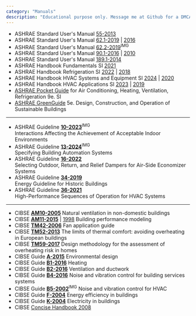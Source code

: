 ```yaml
---
category: "Manuals"
description: "Educational purpose only. Message me at Github for a DMCA take down request."
---
```


- ASHRAE Standard User's Manual [55-2013](https://drive.google.com/file/d/1yM9rAonCcTIXfdjrugFPjfWRYKydxGBI/view?usp=drive_link)
- ASHRAE Standard User's Manual [62.1-2019](https://drive.google.com/file/d/1Cho0cwcm4Al2oI1Xkp4pxCuQc4VvAMfZ/view?usp=drive_link) | [2016](https://drive.google.com/file/d/1wD_qUPTDFipO8yOsOp9B2e6c7ha2Qj2D/view?usp=drive_link)
- ASHRAE Standard User's Manual [62.2-2019](https://drive.google.com/file/d/1626Vjwn9XFr1Y4C7UNuNNI1dqhyYfRpk/view?usp=drive_link)<sup>IMG</sup>
- ASHRAE Standard User's Manual [90.1-2016](https://drive.google.com/file/d/1NPRQ8T2tksA315VMTupgm9gsXVwVl7Zu/view?usp=drive_link) | [2010](https://drive.google.com/file/d/1TnNtfu11FPhQxX6v6EE3tajD9rlBJIBp/view?usp=drive_link)
- ASHRAE Standard User's Manual [189.1-2014](https://drive.google.com/file/d/1OBipBbROMdwAeszzOPNIQyyisvrzifsc/view?usp=drive_link)
- ASHRAE Handbook Fundamentals SI [2021](https://drive.google.com/file/d/17srQUDBHh_DWZkQjWLsLtiVmxdAgaMhw/view?usp=drive_link)
- ASHRAE Handbook Refrigeration SI [2022](https://drive.google.com/file/d/1VGfHlO-X2XFvWnyoFv3ihz1liJFg_wk8/view?usp=drive_link) | [2018](https://drive.google.com/file/d/1mPa4ACci_-JEvdggBD8OWEIkKLvsrnwI/view?usp=drive_link)
- ASHRAE Handbook HVAC Systems and Equipment SI [2024](https://drive.google.com/file/d/1-ln_KxR8v7NX8LmeYHInyfd-hy2udUE9/view?usp=drive_link) | [2020](https://drive.google.com/file/d/1gO0d86pt2huBWG45AtfDXRI9Xir7Buzk/view?usp=drive_link)
- ASHRAE Handbook HVAC Applications SI [2023](https://drive.google.com/file/d/157Ki8SREWvQ0GKXFVvo72a-UEh87q0sF/view?usp=drive_link) | [2019](https://drive.google.com/file/d/1vhLAB_hzchmX1xi7j9Uqm5Oj9GONKK3_/view?usp=drive_link) 
- [ASHRAE Pocket Guide](https://drive.google.com/file/d/1fgtdkrJEdUA7dSSwJLQPlbOBh0xMgfXz/view?usp=drive_link) for Air Conditioning, Heating, Ventilation, Refrigeration 9e. SI
- [ASHRAE GreenGuide](https://drive.google.com/file/d/1WhRd2oRfDg-O8AxZSHkN74lTpdtRXXtP/view?usp=drive_link) 5e. Design, Construction, and Operation of Sustainable Buildings

------

- ASHRAE Guideline [**10-2023**](https://drive.google.com/file/d/1bBHUyVLvfIYrwfFg0Vy5b-lZ5oS45IU4/view?usp=drive_link)<sup>IMG</sup>  
  Interactions Affecting the Achievement of Acceptable Indoor Environments
- ASHRAE Guideline [**13-2024**](https://drive.google.com/file/d/1ueo9x6QquxGJFADIYlVzd8MHbtPnHj81/view?usp=drive_link)<sup>IMG</sup>  
  Specifying Building Automation Systems
- ASHRAE Guideline [**16-2022**](https://drive.google.com/file/d/1AqboPsWhjrm8hnQtE-KxEiCGIJbZMDJK/view?usp=drive_link)  
  Selecting Outdoor, Return, and Relief Dampers for Air-Side Economizer Systems
- ASHRAE Guideline [**34-2019**](https://drive.google.com/file/d/1lH6rgESVN_rmBrLQOIOhRp8zUXOtIlym/view?usp=drive_link)  
  Energy Guideline for Historic Buildings
- ASHRAE Guideline [**36-2021**](https://drive.google.com/file/d/1xGsj7Cz-GTaP7S7w3yg0lgRB9PhHcWOB/view?usp=drive_link)  
  High-Performance Sequences of Operation for HVAC Systems

------

- CIBSE [**AM10-2005**](https://drive.google.com/file/d/1QnVPiOhAjLVUjzIQqnq7jIBobclyG8Hr/view?usp=drive_link) Natural ventilation in non-domestic buildings
- CIBSE [**AM11-2015**](https://drive.google.com/file/d/1Cf8r4uOxjyt9FJl6XLb1kPNHJDOsCbdS/view?usp=drive_link) | [1998](https://drive.google.com/file/d/18HLRnpf98YSHeK6Qm1kowqMeLGpu-Y8N/view?usp=drive_link) Building performance modeling
- CIBSE [**TM42-2006**](https://drive.google.com/file/d/1X3-OSYNlJ00gcWtigrXzKyvxy4yddswe/view?usp=drive_link) Fan application guide
- CIBSE [**TM52-2013**](https://drive.google.com/file/d/1h_Jiey42qhJX4rzTJXWXDL-zU2V2JL8_/view?usp=drive_link) The limits of thermal comfort: avoiding overheating in European buildings
- CIBSE [**TM59-2017**](https://drive.google.com/file/d/1u1WsEXejHklZqwdzqcJe7RyZoPVi7HMx/view?usp=drive_link) Design methodology for the assessment of overheating risk in homes
- CIBSE Guide [**A-2015**](https://drive.google.com/file/d/1vY0LHLlY_ofbq1_Q0eQTGuFqaPdkVL9z/view?usp=drive_link) Environmental design
- CIBSE Guide [**B1-2016**](https://drive.google.com/file/d/1Lp9z_S-vYzUkRiAWDp9Dfq9lxhjFYW1n/view?usp=drive_link) Heating
- CIBSE Guide [**B2-2016**](https://drive.google.com/file/d/1bB1D9XHxbhBh3p0wN6cOYUhP1MD09udT/view?usp=drive_link) Ventilation and ductwork
- CIBSE Guide [**B4-2016**](https://drive.google.com/file/d/1LcZC0Oos31-oEpj83jIyTvUo4Kkmq6ue/view?usp=drive_link) Noise and vibration control for building services systems
- CIBSE Guide [**B5-2002**](https://drive.google.com/file/d/1YOY4QWUCWIKuCynQdHh8GZ2SY8sHDrjx/view?usp=drive_link)<sup>IMG</sup> Noise and vibration control for HVAC
- CIBSE Guide [**F-2004**](https://drive.google.com/file/d/1qeyscPl1EYi2nLCPagsTGyUcSKySGdC0/view?usp=drive_link) Energy efficiency in buildings
- CIBSE Guide [**K-2004**](https://drive.google.com/file/d/1-1pdnJXCM81HJ9IXQ-N0wyz3vnacdei2/view?usp=drive_link) Electricity in buildings
- CIBSE [Concise Handbook 2008](https://drive.google.com/file/d/1brvNzrJdcNxO7S3o6CEJF7RCMdi6VV2l/view?usp=drive_link)